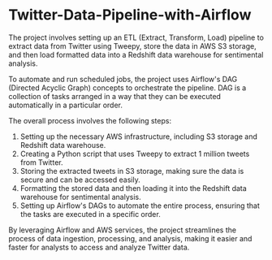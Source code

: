 # Twitter-Data-Pipeline-with-Airflow



The project involves setting up an ETL (Extract, Transform, Load) pipeline to extract data from Twitter using Tweepy, store the data in AWS S3 storage, and then load formatted data into a Redshift data warehouse for sentimental analysis. 

To automate and run scheduled jobs, the project uses Airflow's DAG (Directed Acyclic Graph) concepts to orchestrate the pipeline. DAG is a collection of tasks arranged in a way that they can be executed automatically in a particular order. 

The overall process involves the following steps:
1. Setting up the necessary AWS infrastructure, including S3 storage and Redshift data warehouse.
2. Creating a Python script that uses Tweepy to extract 1 million tweets from Twitter.
3. Storing the extracted tweets in S3 storage, making sure the data is secure and can be accessed easily.
4. Formatting the stored data and then loading it into the Redshift data warehouse for sentimental analysis.
5. Setting up Airflow's DAGs to automate the entire process, ensuring that the tasks are executed in a specific order.

By leveraging Airflow and AWS services, the project streamlines the process of data ingestion, processing, and analysis, making it easier and faster for analysts to access and analyze Twitter data.
